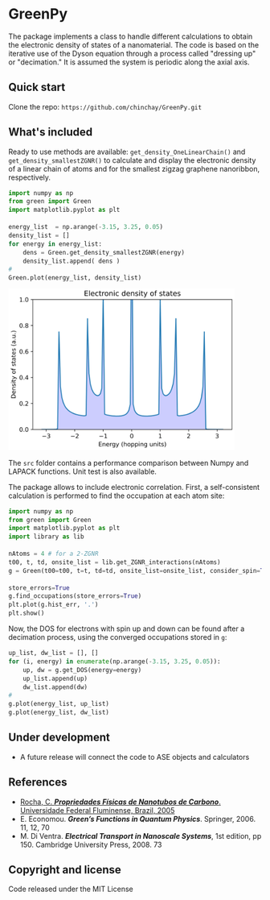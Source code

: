 # GreenPy

The package implements a class to handle different calculations to obtain the electronic density of states of a nanomaterial. The code is based on the iterative use of the Dyson equation through a process called "dressing up" or "decimation." It is assumed the system is periodic along the axial axis.

## Quick start

Clone the repo: `https://github.com/chinchay/GreenPy.git`

## What's included

Ready to use methods are available: `get_density_OneLinearChain()` and `get_density_smallestZGNR()` to calculate and display the electronic density of a linear chain of atoms and for the smallest zigzag graphene nanoribbon, respectively.


```python
import numpy as np
from green import Green
import matplotlib.pyplot as plt

energy_list  = np.arange(-3.15, 3.25, 0.05)
density_list = []
for energy in energy_list:
    dens = Green.get_density_smallestZGNR(energy)
    density_list.append( dens )
#
Green.plot(energy_list, density_list)
```

<img src="DOS.png" alt="drawing" width="450"/>


The `src` folder contains a performance comparison between Numpy and LAPACK functions. Unit test is also available.

The package allows to include electronic correlation. First, a self-consistent calculation is performed to find the occupation at each atom site:

```python
import numpy as np
from green import Green
import matplotlib.pyplot as plt
import library as lib

nAtoms = 4 # for a 2-ZGNR
t00, t, td, onsite_list = lib.get_ZGNR_interactions(nAtoms)
g = Green(t00=t00, t=t, td=td, onsite_list=onsite_list, consider_spin=True)

store_errors=True
g.find_occupations(store_errors=True)
plt.plot(g.hist_err, '.')
plt.show()
```


Now, the DOS for electrons with spin up and down can be found after a decimation process, using the converged occupations stored in `g`:

```python
up_list, dw_list = [], []
for (i, energy) in enumerate(np.arange(-3.15, 3.25, 0.05)):
    up, dw = g.get_DOS(energy=energy)
    up_list.append(up)
    dw_list.append(dw)
#
g.plot(energy_list, up_list)
g.plot(energy_list, dw_list)
```

## Under development

* A future release will connect the code to ASE objects and calculators


## References
        
* [Rocha, C. __*Propriedades Físicas de Nanotubos de Carbono*__. Universidade Federal Fluminense, Brazil, 2005](http://oldsite.if.uff.br/index.php?option=com_content&view=article&id=348)
* E. Economou. __*Green’s Functions in Quantum Physics*__. Springer, 2006. 11, 12, 70
* M. Di Ventra. __*Electrical Transport in Nanoscale Systems*__, 1st edition, pp 150. Cambridge University Press, 2008. 73



## Copyright and license

Code released under the MIT License